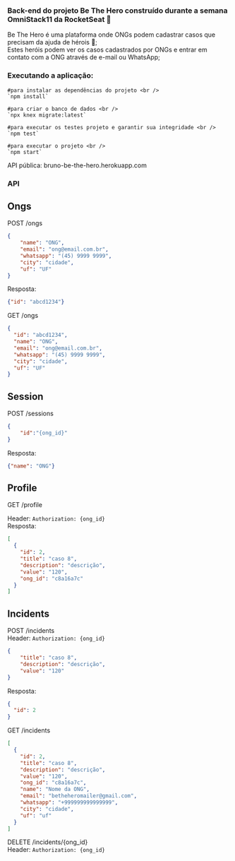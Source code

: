 ### Back-end do projeto Be The Hero construído durante a semana OmniStack11 da RocketSeat 🚀

Be The Hero é uma plataforma onde ONGs podem cadastrar casos que precisam da ajuda de hérois 💜; <br />
Estes heróis podem ver os casos cadastrados por ONGs e entrar em contato com a ONG através de e-mail ou WhatsApp;

### Executando a aplicação:

``` 
#para instalar as dependências do projeto <br />
`npm install` 

#para criar o banco de dados <br />
`npx knex migrate:latest`

#para executar os testes projeto e garantir sua integridade <br />
`npm test`

#para executar o projeto <br />
`npm start`
```
API pública: bruno-be-the-hero.herokuapp.com

### API
## Ongs

POST /ongs
```json
{
	"name": "ONG",
	"email": "ong@email.com.br",
	"whatsapp": "(45) 9999 9999",
	"city": "cidade",
	"uf": "UF"
}
```
Resposta:
```json
{"id": "abcd1234"}
```
GET /ongs
```json
{
  "id": "abcd1234",
  "name": "ONG",
  "email": "ong@email.com.br",
  "whatsapp": "(45) 9999 9999",
  "city": "cidade",
  "uf": "UF"
}
```

## Session
POST /sessions
```json
{
	"id":"{ong_id}"
}
```
Resposta:
```json
{"name": "ONG"}
```

## Profile
GET /profile

Header: `Authorization: {ong_id}`
<br />
Resposta:
```json
[
  {
    "id": 2,
    "title": "caso 8",
    "description": "descrição",
    "value": "120",
    "ong_id": "c8a16a7c"
  }
]
```

## Incidents
POST /incidents
<br />
Header: `Authorization: {ong_id}`

```json
{
	"title": "caso 8",
	"description": "descrição",
	"value": "120"
}
```

Resposta:
```json
{
  "id": 2
}
```

GET /incidents
```json
[
  {
    "id": 2,
    "title": "caso 8",
    "description": "descrição",
    "value": "120",
    "ong_id": "c8a16a7c",
    "name": "Nome da ONG",
    "email": "betheheromailer@gmail.com",
    "whatsapp": "+999999999999999",
    "city": "cidade",
    "uf": "uf"
  }
]
```
DELETE /incidents/{ong_id}
<br />
Header: `Authorization: {ong_id}`
